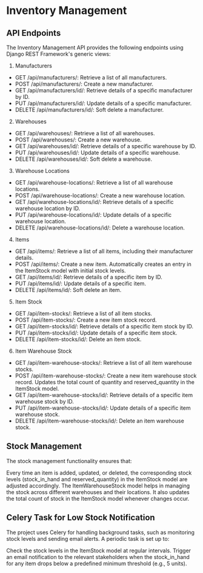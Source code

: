 # Inventory Management
## API Endpoints
The Inventory Management API provides the following endpoints using Django REST Framework's generic views:

1. Manufacturers
* GET /api/manufacturers/: Retrieve a list of all manufacturers.
* POST /api/manufacturers/: Create a new manufacturer.
* GET /api/manufacturers/id/: Retrieve details of a specific manufacturer by ID.
* PUT /api/manufacturers/id/: Update details of a specific manufacturer.
* DELETE /api/manufacturers/id/: Soft delete a manufacturer.
2. Warehouses
* GET /api/warehouses/: Retrieve a list of all warehouses.
* POST /api/warehouses/: Create a new warehouse.
* GET /api/warehouses/id/: Retrieve details of a specific warehouse by ID.
* PUT /api/warehouses/id/: Update details of a specific warehouse.
* DELETE /api/warehouses/id/: Soft delete a warehouse.
3. Warehouse Locations
* GET /api/warehouse-locations/: Retrieve a list of all warehouse locations.
* POST /api/warehouse-locations/: Create a new warehouse location.
* GET /api/warehouse-locations/id/: Retrieve details of a specific warehouse location by ID.
* PUT /api/warehouse-locations/id/: Update details of a specific warehouse location.
* DELETE /api/warehouse-locations/id/: Delete a warehouse location.
4. Items
* GET /api/items/: Retrieve a list of all items, including their manufacturer details.
* POST /api/items/: Create a new item. Automatically creates an entry in the ItemStock model with initial stock levels.
* GET /api/items/id/: Retrieve details of a specific item by ID.
* PUT /api/items/id/: Update details of a specific item.
* DELETE /api/items/id/: Soft delete an item.
5. Item Stock
* GET /api/item-stocks/: Retrieve a list of all item stocks.
* POST /api/item-stocks/: Create a new item stock record.
* GET /api/item-stocks/id/: Retrieve details of a specific item stock by ID.
* PUT /api/item-stocks/id/: Update details of a specific item stock.
* DELETE /api/item-stocks/id/: Delete an item stock.
6. Item Warehouse Stock
* GET /api/item-warehouse-stocks/: Retrieve a list of all item warehouse stocks.
* POST /api/item-warehouse-stocks/: Create a new item warehouse stock record. Updates the total count of quantity and reserved_quantity in the ItemStock model.
* GET /api/item-warehouse-stocks/id/: Retrieve details of a specific item warehouse stock by ID.
* PUT /api/item-warehouse-stocks/id/: Update details of a specific item warehouse stock.
* DELETE /api/item-warehouse-stocks/id/: Delete an item warehouse stock.

## Stock Management
The stock management functionality ensures that:

Every time an item is added, updated, or deleted, the corresponding stock levels (stock_in_hand and reserved_quantity) in the ItemStock model are adjusted accordingly.
The ItemWarehouseStock model helps in managing the stock across different warehouses and their locations. It also updates the total count of stock in the ItemStock model whenever changes occur.

## Celery Task for Low Stock Notification
The project uses Celery for handling background tasks, such as monitoring stock levels and sending email alerts. A periodic task is set up to:

Check the stock levels in the ItemStock model at regular intervals.
Trigger an email notification to the relevant stakeholders when the stock_in_hand for any item drops below a predefined minimum threshold (e.g., 5 units).
